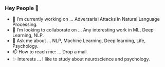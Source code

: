 ### Hey People 👋

- 🔭 I’m currently working on ... Adversarial Attacks in Natural Language Processing.
- 👯 I’m looking to collaborate on ... Any interesting work in ML, Deep Learning, NLP.
- 💬 Ask me about ... NLP, Machine Learning, Deep learning, Life, Psychology.
- 📫 How to reach me: ... Drop a mail.
- ✨ Interests ... I like to study about neuroscience and psychology.

<!--
- 😄 Pronouns: ... 
- 🤔 I’m looking for help with ...
- 🌱 I’m currently learning ... 
-->
